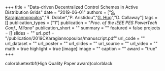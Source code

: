 +++
title = "Data-driven Decentralized Control Schemes in Active Distribution Grids"
date = "2019-06-01"
authors = ["[S. Karagiannopoulos](https://scholar.google.com/citations?user=Tcam1KYAAAAJ)","R. Dobbe","P. Aristidou","[G. Hug](https://scholar.google.com/citations?hl=en&user=dBT_MOAAAAAJ)","D. Callaway"]
tags = []
publication_types = ["1"]
publication = "_Proc. of the IEEE PES PowerTech Conf., Milano_"
publication_short = ""
summary = ""
featured = false
projects = []
slides = ""
url_pdf = "/publication/2019CKaragiannopoulos/manuscript.pdf"
url_code = ""
url_dataset = ""
url_poster = ""
url_slides = ""
url_source = ""
url_video = ""
math = true
highlight = true
[image]
image = ""
caption = ""
award = "true"
+++

colorbluetextbf(High Quality Paper award)colorblack
